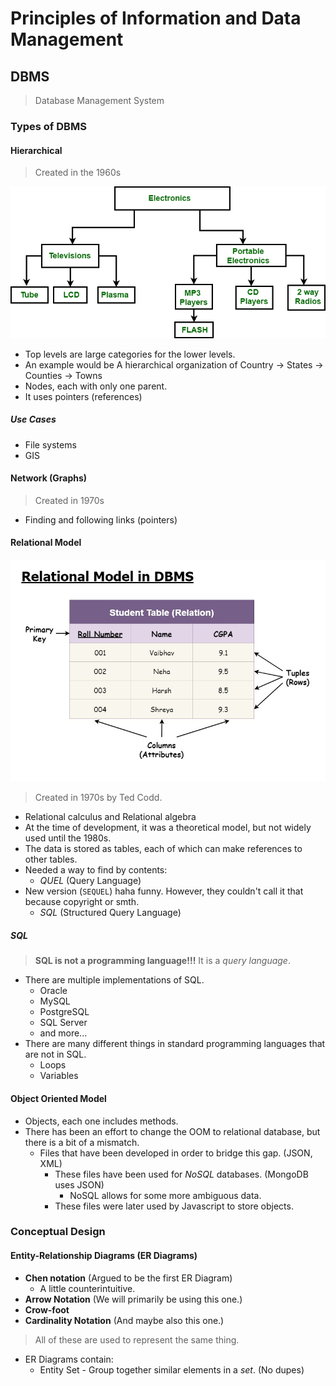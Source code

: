 # Principles of Information and Data Management

## DBMS

> Database Management System

### Types of DBMS

#### Hierarchical

> Created in the 1960s

![](imgs/dmbs-hierarchical.png)

- Top levels are large categories for the lower levels.
- An example would be A hierarchical organization of Country -> States -> Counties -> Towns
- Nodes, each with only one parent.
- It uses pointers (references)

##### Use Cases

- File systems
- GIS


#### Network (Graphs)

> Created in 1970s

- Finding and following links (pointers)

#### Relational Model

![](imgs/dmbs-relational.png)

> Created in 1970s by Ted Codd.

- Relational calculus and Relational algebra
- At the time of development, it was a theoretical model, but not widely used until the 1980s.
- The data is stored as tables, each of which can make references to other tables.
- Needed a way to find by contents:
	- *QUEL* (Query Language)
- New version (`SEQUEL`) haha funny. However, they couldn't call it that because copyright or smth.
	- *SQL* (Structured Query Language)

##### SQL

> **SQL is not a programming language!!!** It is a *query language*.

- There are multiple implementations of SQL.
	- Oracle
	- MySQL
	- PostgreSQL
	- SQL Server
	- and more...
- There are many different things in standard programming languages that are not in SQL.
	- Loops
	- Variables

#### Object Oriented Model

- Objects, each one includes methods.
- There has been an effort to change the OOM to relational database, but there is a bit of a mismatch.
	- Files that have been developed in order to bridge this gap. (JSON, XML)
		- These files have been used for *NoSQL* databases. (MongoDB uses JSON)
			- NoSQL allows for some more ambiguous data.
		- These files were later used by Javascript to store objects.


### Conceptual Design

#### Entity-Relationship Diagrams (ER Diagrams)
- **Chen notation** (Argued to be the first ER Diagram)
	- A little counterintuitive.
- **Arrow Notation** (We will primarily be using this one.)
- **Crow-foot**
- **Cardinality Notation** (And maybe also this one.)

> All of these are used to represent the same thing.

- ER Diagrams contain:
	- Entity Set - Group together similar elements in a *set*. (No dupes)

